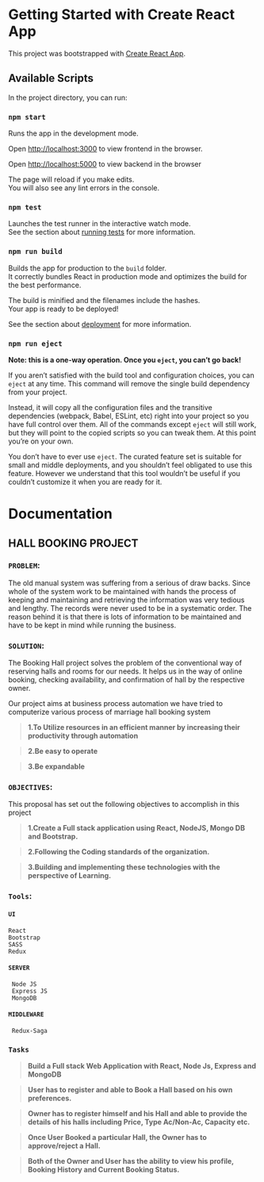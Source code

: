 # Getting Started with Create React App

This project was bootstrapped with [Create React App](https://github.com/facebook/create-react-app).

## Available Scripts

In the project directory, you can run:

### `npm start`

Runs the app in the development mode.

Open [http://localhost:3000](http://localhost:3000) to view frontend in the browser.

Open [http://localhost:5000](http://localhost:5000) to view backend in the browser

The page will reload if you make edits.\
You will also see any lint errors in the console.

### `npm test`

Launches the test runner in the interactive watch mode.\
See the section about [running tests](https://facebook.github.io/create-react-app/docs/running-tests) for more information.

### `npm run build`

Builds the app for production to the `build` folder.\
It correctly bundles React in production mode and optimizes the build for the best performance.

The build is minified and the filenames include the hashes.\
Your app is ready to be deployed!

See the section about [deployment](https://facebook.github.io/create-react-app/docs/deployment) for more information.

### `npm run eject`

**Note: this is a one-way operation. Once you `eject`, you can’t go back!**

If you aren’t satisfied with the build tool and configuration choices, you can `eject` at any time. This command will remove the single build dependency from your project.

Instead, it will copy all the configuration files and the transitive dependencies (webpack, Babel, ESLint, etc) right into your project so you have full control over them. All of the commands except `eject` will still work, but they will point to the copied scripts so you can tweak them. At this point you’re on your own.

You don’t have to ever use `eject`. The curated feature set is suitable for small and middle deployments, and you shouldn’t feel obligated to use this feature. However we understand that this tool wouldn’t be useful if you couldn’t customize it when you are ready for it.

# Documentation

## HALL BOOKING PROJECT

### `PROBLEM`:

The old manual system was suffering from a serious of draw backs. Since whole of the system work to be maintained with hands the process of keeping and maintaining and retrieving the information was very tedious and lengthy. The records were never used to be in a systematic order. The reason behind it is that there is lots of information to be maintained and have to be kept in mind while running the business.

### `SOLUTION`:

The Booking Hall project solves the problem of the conventional way of reserving halls and rooms for our needs. It helps us in the way of online booking, checking availability, and confirmation of hall by the respective owner.

Our project aims at business process automation we have tried to computerize various process of marriage hall booking system

> **1.To Utilize resources in an efficient manner by increasing their productivity through automation**

> **2.Be easy to operate**

> **3.Be expandable**

### `OBJECTIVES`:

This proposal has set out the following objectives to accomplish in this project

> **1.Create a Full stack application using React, NodeJS, Mongo DB and Bootstrap.**

> **2.Following the Coding standards of the organization.**

> **3.Building and implementing these technologies with the perspective of Learning.**

### `Tools`:

#### `UI`

    React
    Bootstrap
    SASS
    Redux

#### `SERVER`

     Node JS
     Express JS
     MongoDB

#### `MIDDLEWARE`

     Redux-Saga

### `Tasks`

> **Build a Full stack Web Application with React, Node Js, Express and MongoDB**

> **User has to register and able to Book a Hall based on his own preferences.**

> **Owner has to register himself and his Hall and able to provide the details of his halls including Price, Type Ac/Non-Ac, Capacity etc.**

> **Once User Booked a particular Hall, the Owner has to approve/reject a Hall.**

> **Both of the Owner and User has the ability to view his profile, Booking History and Current Booking Status.**
